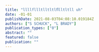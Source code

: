 ```yaml
---
title: "llllfllltlltltlﬂlltltll uh"
date: -01-01
publishDate: 2021-08-03T04:08:10.019184Z
authors: ["S SCHUCK", "L BRADY"]
publication_types: ["0"]
abstract: ""
featured: false
publication: ""
---
```


